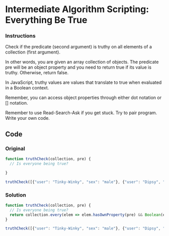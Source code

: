# Intermediate Algorithm Scripting: Everything Be True

### Instructions

Check if the predicate (second argument) is truthy on all elements of a collection (first argument).

In other words, you are given an array collection of objects. The predicate pre will be an object property and you need to return true if its value is truthy. Otherwise, return false.

In JavaScript, truthy values are values that translate to true when evaluated in a Boolean context.

Remember, you can access object properties through either dot notation or [] notation.

Remember to use Read-Search-Ask if you get stuck. Try to pair program. Write your own code.

## Code

### Original

```javascript
function truthCheck(collection, pre) {
  // Is everyone being true?

}

truthCheck([{"user": "Tinky-Winky", "sex": "male"}, {"user": "Dipsy", "sex": "male"}, {"user": "Laa-Laa", "sex": "female"}, {"user": "Po", "sex": "female"}], "sex");
```

### Solution

```javascript
function truthCheck(collection, pre) {
  // Is everyone being true?
  return collection.every(elem => elem.hasOwnProperty(pre) && Boolean(elem[pre]));
}

truthCheck([{"user": "Tinky-Winky", "sex": "male"}, {"user": "Dipsy", "sex": "male"}, {"user": "Laa-Laa", "sex": "female"}, {"user": "Po", "sex": "female"}], "sex");
```
